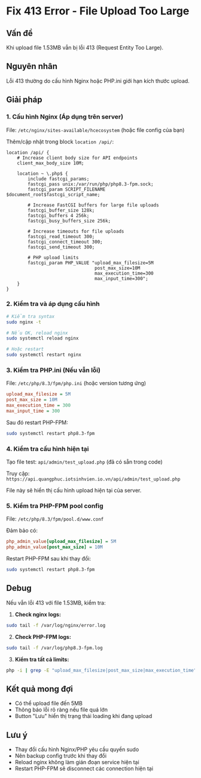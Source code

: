 # Fix 413 Error - File Upload Too Large

## Vấn đề
Khi upload file 1.53MB vẫn bị lỗi 413 (Request Entity Too Large).

## Nguyên nhân
Lỗi 413 thường do cấu hình Nginx hoặc PHP.ini giới hạn kích thước upload.

## Giải pháp

### 1. Cấu hình Nginx (Áp dụng trên server)

File: `/etc/nginx/sites-available/hcecosystem` (hoặc file config của bạn)

Thêm/cập nhật trong block `location /api/`:

```nginx
location /api/ {
    # Increase client body size for API endpoints
    client_max_body_size 10M;
    
    location ~ \.php$ {
        include fastcgi_params;
        fastcgi_pass unix:/var/run/php/php8.3-fpm.sock;
        fastcgi_param SCRIPT_FILENAME $document_root$fastcgi_script_name;
        
        # Increase FastCGI buffers for large file uploads
        fastcgi_buffer_size 128k;
        fastcgi_buffers 4 256k;
        fastcgi_busy_buffers_size 256k;
        
        # Increase timeouts for file uploads
        fastcgi_read_timeout 300;
        fastcgi_connect_timeout 300;
        fastcgi_send_timeout 300;
        
        # PHP upload limits
        fastcgi_param PHP_VALUE "upload_max_filesize=5M
                                 post_max_size=10M
                                 max_execution_time=300
                                 max_input_time=300";
    }
}
```

### 2. Kiểm tra và áp dụng cấu hình

```bash
# Kiểm tra syntax
sudo nginx -t

# Nếu OK, reload nginx
sudo systemctl reload nginx

# Hoặc restart
sudo systemctl restart nginx
```

### 3. Kiểm tra PHP.ini (Nếu vẫn lỗi)

File: `/etc/php/8.3/fpm/php.ini` (hoặc version tương ứng)

```ini
upload_max_filesize = 5M
post_max_size = 10M
max_execution_time = 300
max_input_time = 300
```

Sau đó restart PHP-FPM:
```bash
sudo systemctl restart php8.3-fpm
```

### 4. Kiểm tra cấu hình hiện tại

Tạo file test: `api/admin/test_upload.php` (đã có sẵn trong code)

Truy cập: `https://api.quangphuc.iotsinhvien.io.vn/api/admin/test_upload.php`

File này sẽ hiển thị cấu hình upload hiện tại của server.

### 5. Kiểm tra PHP-FPM pool config

File: `/etc/php/8.3/fpm/pool.d/www.conf`

Đảm bảo có:
```ini
php_admin_value[upload_max_filesize] = 5M
php_admin_value[post_max_size] = 10M
```

Restart PHP-FPM sau khi thay đổi:
```bash
sudo systemctl restart php8.3-fpm
```

## Debug

Nếu vẫn lỗi 413 với file 1.53MB, kiểm tra:

1. **Check nginx logs:**
```bash
sudo tail -f /var/log/nginx/error.log
```

2. **Check PHP-FPM logs:**
```bash
sudo tail -f /var/log/php8.3-fpm.log
```

3. **Kiểm tra tất cả limits:**
```bash
php -i | grep -E "upload_max_filesize|post_max_size|max_execution_time"
```

## Kết quả mong đợi

- Có thể upload file đến 5MB
- Thông báo lỗi rõ ràng nếu file quá lớn
- Button "Lưu" hiển thị trạng thái loading khi đang upload

## Lưu ý

- Thay đổi cấu hình Nginx/PHP yêu cầu quyền sudo
- Nên backup config trước khi thay đổi
- Reload nginx không làm gián đoạn service hiện tại
- Restart PHP-FPM sẽ disconnect các connection hiện tại

